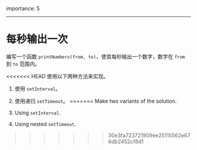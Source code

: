 importance: 5

---

# 每秒输出一次

编写一个函数 `printNumbers(from, to)`，使其每秒输出一个数字，数字在 `from ` 到 `to` 范围内。

<<<<<<< HEAD
使用以下两种方法来实现。

1. 使用 `setInterval`。
2. 使用递归 `setTimeout`。
=======
Make two variants of the solution.

1. Using `setInterval`.
2. Using nested `setTimeout`.
>>>>>>> 30e3fa723721909ee25115562e676db2452cf8d1
